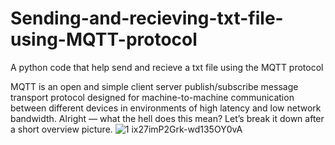 # Sending-and-recieving-txt-file-using-MQTT-protocol
A python code that help send and recieve a txt file using the MQTT protocol

MQTT is an open and simple client server publish/subscribe message transport protocol designed for machine-to-machine communication between different devices in environments of high latency and low network bandwidth. Alright — what the hell does this mean? Let’s break it down after a short overview picture.
![1 ix27imP2Grk-wd135OY0vA](https://github.com/markthe3/Sending-and-recieving-txt-file-using-MQTT-protocol/assets/124628723/7477dbec-1e92-474a-a223-f593dcaf3678)


